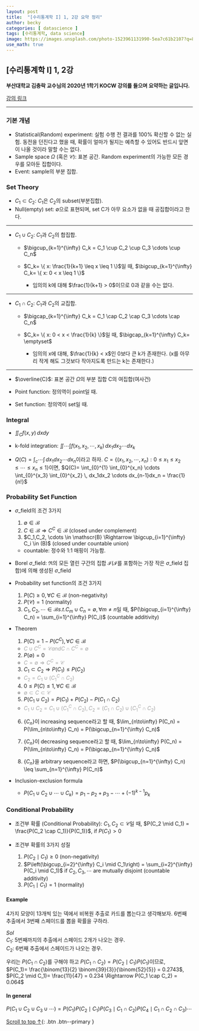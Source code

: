 ```yaml
---
layout: post
title:  "[수리통계학 I] 1, 2강 요약 정리"
author: becky
categories: [ datascience ]
tags: [수리통계학, data science]
image: https://images.unsplash.com/photo-1523961131990-5ea7c61b2107?q=80&w=1974&auto=format&fit=crop&ixlib=rb-4.0.3&ixid=M3wxMjA3fDB8MHxwaG90by1wYWdlfHx8fGVufDB8fHx8fA%3D%3D
use_math: true
---
```


## [수리통계학 I] 1, 2강  

**부산대학교 김충락 교수님의 2020년 1학기 KOCW 강의를 들으며 요약하는 글입니다.**  

[강의 링크](http://www.kocw.net/home/enrolment/enrolmentView.do?cid=7c789810ade43386&lid=ab9a991198792450)  


---  

### 기본 개념  

* Statistical(Random) experiment: 실험 수행 전 결과를 100% 확신할 수 없는 실험. 동전을 던진다고 했을 때, 확률이 얼마가 될지는 예측할 수 있어도 반드시 앞면이 나올 것이라 말할 수는 없다.  
* Sample space $\Omega$ (혹은 $\mathscr{C}$): 표본 공간. Random experiment의 가능한 모든 경우를 모아둔 집합이다.  
* Event: sample의 부분 집합.  


### Set Theory  

* $C_1 \subset C_2$: $C_1$은 $C_2$의 subset(부분집합).  
* Null(empty) set: $\emptyset$으로 표현되며, set C가 아무 요소가 없을 때 공집합이라고 한다.  

---
* $C_1 \cup C_2$: $C_1$과 $C_2$의 합집합.  
  + $\bigcup_{k=1}^{\infty} C_k = C_1 \cup C_2 \cup C_3 \cdots \cup C_n$  
  
  + $C_k= \{ x: \frac{1}{k+1} \leq x \leq 1 \}$일 때, $\bigcup_{k=1}^{\infty} C_k= \{ x: 0 < x \leq 1 \}$  
    - 임의의 k에 대해 $\frac{1}{k+1} > 0$이므로 0과 같을 수는 없다.  
    
    
---
* $C_1 \cap C_2$: $C_1$과 $C_2$의 교집합.  
  + $\bigcap_{k=1}^{\infty} C_k = C_1 \cap C_2 \cap C_3 \cdots \cap C_n$  
  
  + $C_k= \{ x: 0 < x < \frac{1}{k} \}$일 때, $\bigcap_{k=1}^{\infty} C_k= \emptyset$  
    - 임의의 x에 대해, $\frac{1}{k} < x$인 0보다 큰 k가 존재한다. (x를 아무리 작게 해도 그것보다 작아지도록 만드는 k는 존재한다.)  
    
---
* $\overline{C}$: 표본 공간 $\Omega$의 부분 집합 C의 여집합(여사건)  

* Point function: 정의역이 point일 때.  
* Set function: 정의역이 set일 때.  


### Integral  

* $\iint_C f(x,y) \, dxdy$  
* k-fold integration: $\iint \cdots \int f(x_1,x_2,\cdots,x_k) \, dx_1dx_2 \cdots dx_k$  

* $Q(C)= \int_c \cdots \int \, dx_1dx_2 \cdots dx_n$이라고 하자. $C= \{(x_1,x_2, \cdots, x_n): 0 \leq x_1 \leq x_2 \leq \cdots \leq x_n \leq 1 \}$이면, $Q(C)= \int_{0}^{1} \int_{0}^{x_n} \cdots \int_{0}^{x_3} \int_{0}^{x_2} \, dx_1dx_2 \cdots dx_{n-1}dx_n = \frac{1}{n!}$  


### Probability Set Function  

* $\sigma$\_field의 조건 3가지  
  1. $\emptyset \in \mathscr{B}$  
  2. $C \in \mathscr{B} \Rightarrow C^C \in \mathscr{B}$ (closed under complement)   
  3. $C_1,C_2, \cdots \in \mathscr{B} \Rightarrow \bigcup_{i=1}^{\infty} C_i \in (B)$ (closed under countable union)  
    * countable: 정수와 1:1 매핑이 가능함.  
    
* Borel $\sigma$\_field: $\Re$의 모든 열린 구간의 집합 $\mathscr{I}$($\mathscr{I}$를 포함하는 가장 작은 $\sigma$\_field 집합)에 의해 생성된 $\sigma$\_field    


* Probability set function의 조건 3가지  
  1. $P(C) \geq 0, \forall C \in  \mathscr{B}$ (non-negativity)  
  2. $P(\mathscr{C}) = 1$ (normality)  
  3. $C_1, C_2, \cdots \in \mathscr{B}  s.t.  C_m \cup C_n = \emptyset, \forall m \ne n$일 때, $P(\bigcup_{i=1}^{\infty} C_n) = \sum_{i=1}^{\infty} P(C_i)$ (countable additivity)  


* Theorem  
  1. $P(C) = 1- P(C^C), \forall C \in \mathscr{B}$  
    * <span style="color:#A2A2A2"> $C \cup C^C = \mathscr{C}  and  C \cap C^C = \emptyset$ </span>  
    
  2. $P(\emptyset) = 0$  
    * <span style="color:#A2A2A2"> $C= \emptyset \Rightarrow C^C = \mathscr{C}$ </span>  
    
  3. $C_1 \subset C_2 \Rightarrow P(C_1) \leq P(C_2)$  
    * <span style="color:#A2A2A2"> $C_2 = C_1 \cup (C_1^C \cap C_2)$ </span>  
    
  4. $0 \leq P(C) \leq 1, \forall C \in \mathscr{B}$  
    * <span style="color:#A2A2A2"> $\emptyset \subset C \subset \mathscr{C}$ </span>  
    
  5. $P(C_1 \cup C_2) = P(C_1) + P(C_2) - P(C_1 \cap C_2)$  
    * <span style="color:#A2A2A2"> $C_1 \cup C_2 = C_1 \cup (C_1^C \cap C_2),  C_2= (C_1 \cap C_2) \cup (C_1^C \cap C_2)$ </span>  
  
  6. $\{C_n\}$이 increasing sequence라고 할 때, $\lim_{n\to\infty} P(C_n) = P(\lim_{n\to\infty} C_n) = P(\bigcup_{n=1}^{\infty} C_n)$  
  7. $\{C_n\}$이 decreasing sequence라고 할 때, $\lim_{n\to\infty} P(C_n) = P(\lim_{n\to\infty} C_n) = P(\bigcap_{n=1}^{\infty} C_n)$  


  8. $\{C_n\}$을 arbitrary sequence라고 하면, $P(\bigcup_{n=1}^{\infty} C_n) \leq \sum_{n=1}^{\infty} P(C_n)$  


* Inclusion-exclusion formula  

  + $P(C_1 \cup C_2 \cup \cdots \cup C_k) = p_1 - p_2 + p_3 - \cdots + (-1)^{k-1}p_k$  


### Conditional Probability  

* 조건부 확률 (Conditional Probability): $C_1, C_2 \subset \mathscr{C}$일 때, $P(C_2 \mid C_1) = \frac{P(C_2 \cap C_1)}{P(C_1)}$, if $P(C_1) > 0$


* 조건부 확률의 3가지 성질
  1. $P(C_2 \mid C_1) \geq 0$ (non-negativity)
  2. $P\left(\bigcup_{i=2}^{\infty} C_i \mid C_1\right) = \sum_{i=2}^{\infty} P(C_i \mid C_1)$ if $C_2, C_3, \cdots$ are mutually disjoint (countable additivity)
  3. $P(C_1 \mid C_1) = 1$ (normality)


#### Example  

4가지 모양이 13개씩 있는 덱에서 비복원 추출로 카드를 뽑는다고 생각해보자. 6번째 추출에서 3번째 스페이드를 뽑을 확률을 구하라.  

$\textit{Sol}$  
$C_1$: 5번째까지의 추출에서 스페이드 2개가 나오는 경우.  
$C_2$: 6번째 추출에서 스페이드가 나오는 경우.  

우리는 $P(C_1 \cap C_2)$를 구해야 하고 $P(C_1 \cap C_2) = P(C_2 \mid C_1)P(C_1)$이므로,  
$P(C_1)= \frac{\binom{13}{2} \binom{39}{3}}{\binom{52}{5}} = 0.2743$,  $P(C_2 \mid C_1)= \frac{11}{47} = 0.234 \Rightarrow P(C_1 \cap C_2) = 0.064$  


#### In general  

$P(C_1 \cup C_2 \cup C_3 \cup \cdots) = P(C_1)P(C_2 \mid C_1)P(C_3 \mid {C_1 \cap C_2})P(C_4 \mid {C_1 \cap C_2 \cap C_3}) \cdots$  







[Scroll to top ↑](#){: .btn .btn--primary }   


